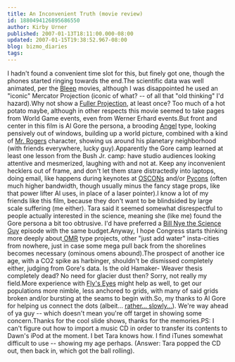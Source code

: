 ```yaml
---
title: An Inconvenient Truth (movie review)
id: 1880494126895686550
author: Kirby Urner
published: 2007-01-13T18:11:00.000-08:00
updated: 2007-01-15T19:38:52.967-08:00
blog: bizmo_diaries
tags: 
---
```


I hadn't found a convenient time slot for this, but finely got one, though the phones started ringing towards the end.The scientific data was well animated, per the [Bleep](http://worldgame.blogspot.com/2006/02/what-bleep-movie-review.html) movies, although I was disappointed he used an "iconic" Mercator Projection (iconic of what? -- of all that "old thinking" I'd hazard).Why not show a [Fuller Projection](http://controlroom.blogspot.com/2005/11/memo-re-map.html), at least once?  Too much of a hot potato maybe, although in other respects this movie seemed to take pages from World Game events, even from Werner Erhard events.But front and center in this film is Al Gore the persona, a brooding [Angel](http://www.imdb.com/title/tt0162065/) type, looking pensively out of windows, building up a world picture, combined with a kind of [Mr. Rogers](http://www.imdb.com/name/nm0736872/) character, showing us around his planetary neighborhood (with friends everywhere, lucky guy).Apparently the Gore camp learned at least one lesson from the Bush Jr. camp:  have studio audiences looking attentive and mesmerized, laughing with and not at.  Keep any inconvenient hecklers out of frame, and don't let them stare distractedly into laptops, doing email, like happens during keynotes at [OSCONs](http://mathforum.org/kb/thread.jspa?threadID=1180792&tstart=0) and/or [Pycons](http://mail.geneseo.edu/pipermail/math-thinking-l/2007-January/001087.html) (often much higher bandwidth, though usually minus the fancy stage props, like that power lifter Al uses, in place of a laser pointer).I know a lot of my friends like this film, because they don't want to be blindsided by large scale suffering (me either).  Tara said it seemed somewhat disrespectful to people actually interested in the science, meaning she (like me) found the Gore persona a bit too obtrusive.  I'd have preferred a [Bill Nye the Science Guy](http://www.imdb.com/title/tt0173528/) episode with the same budget.Anyway, I hope Congress starts thinking more deeply about[ OMR](http://controlroom.blogspot.com/2005/09/omr.html) type projects, other "just add water" insta-cities from nowhere, just in case some mega pull back from the shorelines becomes necessary (ominous omens abound).The prospect of another ice age, with a CO2 spike as harbinger, shouldn't be dismissed completely either, judging from Gore's data.  Is the old Hamaker- Weaver thesis completely dead?  No need for glacier dust then?  Sorry, not really my field.More experience with [Fly's Eyes](http://worldgame.blogspot.com/2006/01/location-scouting.html) might help as well, to get our populations more nimble, less anchored to grids, with many of said grids broken and/or bursting at the seams to begin with.So, my thanks to Al Gore for helping us connect the dots (albeit... [rather... slowly...](http://controlroom.blogspot.com/2006/02/boosting-bandwidth.html)).  We're way ahead of ya guy -- which doesn't mean you're off target in showing some concern.Thanks for the cool slide shows, thanks for the memories.PS:  I can't figure out how to import a music CD in order to transfer its contents to Dawn's iPod at the moment.  I bet Tara knows how.  I find iTunes somewhat difficult to use -- showing my age perhaps.  (Answer:  Tara popped the CD out, then back in, which got the ball rolling).